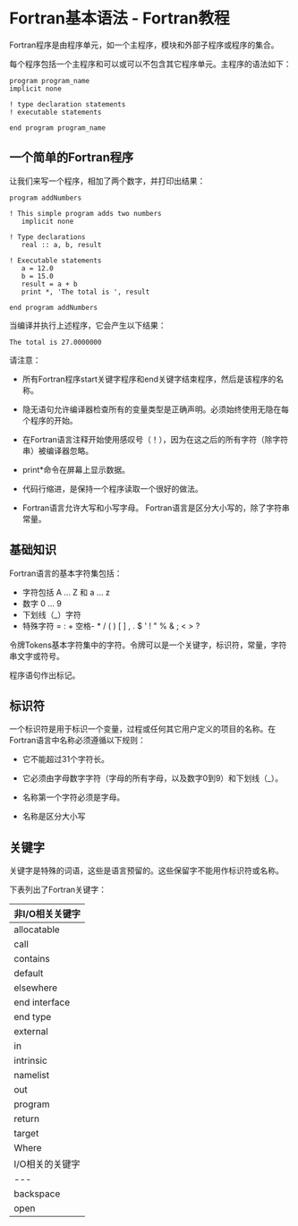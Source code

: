 # Fortran基本语法 - Fortran教程

Fortran程序是由程序单元，如一个主程序，模块和外部子程序或程序的集合。

每个程序包括一个主程序和可以或可以不包含其它程序单元。主程序的语法如下：

```
program program_name
implicit none      

! type declaration statements      
! executable statements  

end program program_name
```

## 一个简单的Fortran程序

让我们来写一个程序，相加了两个数字，并打印出结果：

```
program addNumbers

! This simple program adds two numbers     
   implicit none

! Type declarations
   real :: a, b, result 

! Executable statements 
   a = 12.0
   b = 15.0
   result = a + b
   print *, 'The total is ', result                   

end program addNumbers        
```

当编译并执行上述程序，它会产生以下结果：

```
The total is 27.0000000    

```

请注意：

*   所有Fortran程序start关键字程序和end关键字结束程序，然后是该程序的名称。

*   隐无语句允许编译器检查所有的变量类型是正确声明。必须始终使用无隐在每个程序的开始。

*   在Fortran语言注释开始使用感叹号（！），因为在这之后的所有字符（除字符串）被编译器忽略。

*   print*命令在屏幕上显示数据。

*   代码行缩进，是保持一个程序读取一个很好的做法。

*   Fortran语言允许大写和小写字母。 Fortran语言是区分大小写的，除了字符串常量。

## 基础知识

Fortran语言的基本字符集包括：

*   字符包括 A ... Z 和 a ... z
*   数字 0 ... 9
*   下划线（_）字符
*   特殊字符 = : + 空格- * / ( ) [ ] , . $ ' ! " % & ; &lt; &gt; ?

令牌Tokens基本字符集中的字符。令牌可以是一个关键字，标识符，常量，字符串文字或符号。

程序语句作出标记。

## 标识符

一个标识符是用于标识一个变量，过程或任何其它用户定义的项目的名称。在Fortran语言中名称必须遵循以下规则：

*   它不能超过31个字符长。

*   它必须由字母数字字符（字母的所有字母，以及数字0到9）和下划线（_）。

*   名称第一个字符必须是字母。

*   名称是区分大小写

## 关键字

关键字是特殊的词语，这些是语言预留的。这些保留字不能用作标识符或名称。

下表列出了Fortran关键字：

| 非I/O相关关键字 |
| --- |
| allocatable | allocate | assign | assignment | block data |
| call | case | character | common | complex |
| contains | continue | cycle | data | deallocate |
| default | do | double precision | else | else if |
| elsewhere | end block data | end do | end function | end if |
| end interface | end module | end program | end select | end subroutine |
| end type | end where | entry | equivalence | exit |
| external | function | go to | if | implicit |
| in | inout | integer | intent | interface |
| intrinsic | kind | len | logical | module |
| namelist | nullify | only | operator | optional |
| out | parameter | pause | pointer | private |
| program | public | real | recursive | result |
| return | save | select case | stop | subroutine |
| target | then | type | type() | use |
| Where | While |
| I/O相关的关键字 |
| --- |
| backspace | close | endfile | format | inquire |
| open | print | read | rewind | Write |

 